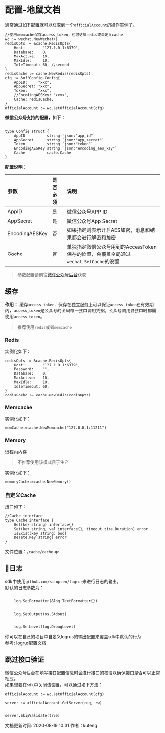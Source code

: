 # 配置-地鼠文档

通常通过如下配置就可以获取到一个`officialAccount`的操作实例了。

```text
//使用memcache保存access_token，也可选择redis或自定义cache
wc := wechat.NewWechat()
redisOpts := &cache.RedisOpts{
    Host:        "127.0.0.1:6379",
    Database:    0,
    MaxActive:   10,
    MaxIdle:     10,
    IdleTimeout: 60, //second
}
redisCache := cache.NewRedis(redisOpts)
cfg := &offConfig.Config{
    AppID:     "xxx",
    AppSecret: "xxx",
    Token:     "xxx",
    //EncodingAESKey: "xxxx",
    Cache: redisCache,
}
officialAccount := wc.GetOfficialAccount(cfg)
```

**微信公众号支持的配置，如下：**

```text

type Config struct {
    AppID          string `json:"app_id"`           
    AppSecret      string `json:"app_secret"`       
    Token          string `json:"token"`            
    EncodingAESKey string `json:"encoding_aes_key"` 
    Cache          cache.Cache
}
```

**配置说明：**

| 参数 | 是否必须 | 说明 |
| :--- | :--- | :--- |
| AppID | 是 | 微信公众号APP ID |
| AppSecret | 是 | 微信公众号App Secret |
| EncodingAESKey | 否 | 如果指定则表示开启AES加密，消息和结果都会进行解密和加密 |
| Cache | 否 | 单独指定微信公众号用到的AccessToken保存的位置，会覆盖全局通过`wechat.SetCache`的设置 |

> 参数配置请前往[微信公众号后台](https://mp.weixin.qq.com/)获取

## 缓存 <a id="2bnavt"></a>

**作用：** 缓存`access_token`，保存在独立服务上可以保证`access_token`在有效期内，`access_token`是公众号的全局唯一接口调用凭据，公众号调用各接口时都需使用`access_token`。

> 推荐使用`redis`或者`memcache`

### Redis <a id="6c83uh"></a>

实例化如下：

```text
redisOpts := &cache.RedisOpts{
    Host:        "127.0.0.1:6379", 
    Password:    "",
    Database:    0, 
    MaxActive:   10, 
    MaxIdle:     10,  
    IdleTimeout: 60, 
}
redisCache := cache.NewRedis(redisOpts)
```

### Memcache <a id="e070hh"></a>

实例化如下：

```text
memCache:=cache.NewMemcache("127.0.0.1:11211")
```

### Memory <a id="4a84cs"></a>

进程内内存

> 不推荐使用该模式用于生产

实例化如下：

```text
memoryCache:=cache.NewMemory()
```

### 自定义Cache <a id="4pyce7"></a>

接口如下：

```text
//Cache interface
type Cache interface {
    Get(key string) interface{}
    Set(key string, val interface{}, timeout time.Duration) error
    IsExist(key string) bool
    Delete(key string) error
}
```

文件位置：`/cache/cache.go`

## 日志 <a id="9kq18t"></a>

sdk中使用`github.com/sirupsen/logrus`来进行日志的输出。  
默认的日志参数为：

```text
    
    log.SetFormatter(&log.TextFormatter{})

    
    log.SetOutput(os.Stdout)

    
    log.SetLevel(log.DebugLevel)
```

你可以在自己的项目中自定义logrus的输出配置来覆盖sdk中默认的行为  
参考: [logrus配置文档](http://github.com/sirupsen/logrus)

## 跳过接口验证 <a id="bl9iv0"></a>

微信公众号后台在填写接口配置信息时会进行接口的校验以确保接口是否可以正常相应。  
如果想要在sdk中关闭该设置，可以通过如下方法：

```text
officialAccount := wc.GetOfficialAccount(cfg)

server := officialAccount.GetServer(req, rw)


server.SkipValidate(true)
```

文档更新时间: 2020-08-19 10:31   作者：kuteng

